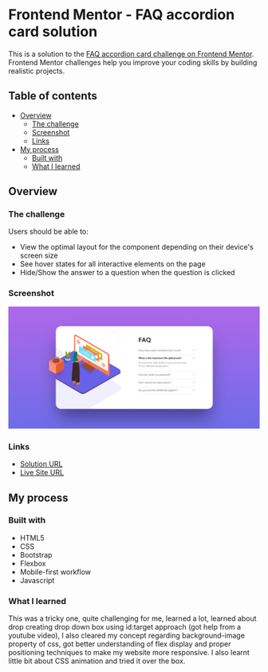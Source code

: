 # Frontend Mentor - FAQ accordion card solution

This is a solution to the [FAQ accordion card challenge on Frontend Mentor](https://www.frontendmentor.io/challenges/faq-accordion-card-XlyjD0Oam). Frontend Mentor challenges help you improve your coding skills by building realistic projects. 

## Table of contents

- [Overview](#overview)
  - [The challenge](#the-challenge)
  - [Screenshot](#screenshot)
  - [Links](#links)
- [My process](#my-process)
  - [Built with](#built-with)
  - [What I learned](#what-i-learned)

## Overview

### The challenge

Users should be able to:

- View the optimal layout for the component depending on their device's screen size
- See hover states for all interactive elements on the page
- Hide/Show the answer to a question when the question is clicked

### Screenshot

![](images/Screenshot.png)

### Links

- [Solution URL](https://github.com/mdajmalshadab/Front-End-Projects/tree/Practice-Projects/5-Faq-Accordion-Card-Main)
- [Live Site URL](https://mdajmalshadab.github.io/Front-End-Projects/5-Faq-Accordion-Card-Main/index.html#default)

## My process

### Built with

- HTML5
- CSS
- Bootstrap 
- Flexbox
- Mobile-first workflow
- Javascript


### What I learned

This was a tricky one, quite challenging for me, learned a lot, learned about drop creating drop down box using id:target approach (got help from a youtube video), I also cleared my concept regarding background-image property of css, got better understanding of flex display and proper positioning techniques to make my website more responsive. I also learnt little bit about CSS animation and tried it over the box.

